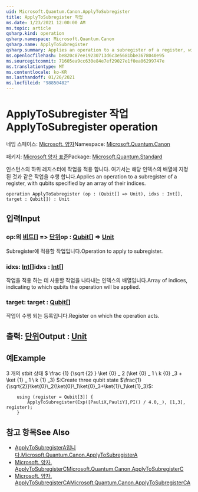 ```yaml
---
uid: Microsoft.Quantum.Canon.ApplyToSubregister
title: ApplyToSubregister 작업
ms.date: 1/23/2021 12:00:00 AM
ms.topic: article
qsharp.kind: operation
qsharp.namespace: Microsoft.Quantum.Canon
qsharp.name: ApplyToSubregister
qsharp.summary: Applies an operation to a subregister of a register, with qubits specified by an array of their indices.
ms.openlocfilehash: be820c87ee19230713d6c3e5681bbe3678040e95
ms.sourcegitcommit: 71605ea9cc630e84e7ef29027e1f0ea06299747e
ms.translationtype: MT
ms.contentlocale: ko-KR
ms.lasthandoff: 01/26/2021
ms.locfileid: "98850482"
---
```

# <a name="applytosubregister-operation"></a><span data-ttu-id="97201-102">ApplyToSubregister 작업</span><span class="sxs-lookup"><span data-stu-id="97201-102">ApplyToSubregister operation</span></span>

<span data-ttu-id="97201-103">네임 스페이스: [Microsoft. 양자](xref:Microsoft.Quantum.Canon)</span><span class="sxs-lookup"><span data-stu-id="97201-103">Namespace: [Microsoft.Quantum.Canon](xref:Microsoft.Quantum.Canon)</span></span>

<span data-ttu-id="97201-104">패키지: [Microsoft 양자 표준](https://nuget.org/packages/Microsoft.Quantum.Standard)</span><span class="sxs-lookup"><span data-stu-id="97201-104">Package: [Microsoft.Quantum.Standard](https://nuget.org/packages/Microsoft.Quantum.Standard)</span></span>


<span data-ttu-id="97201-105">인스턴스의 하위 레지스터에 작업을 적용 합니다. 여기서는 해당 인덱스의 배열에 지정 된 것과 같은 작업을 수행 합니다.</span><span class="sxs-lookup"><span data-stu-id="97201-105">Applies an operation to a subregister of a register, with qubits specified by an array of their indices.</span></span>

```qsharp
operation ApplyToSubregister (op : (Qubit[] => Unit), idxs : Int[], target : Qubit[]) : Unit
```


## <a name="input"></a><span data-ttu-id="97201-106">입력</span><span class="sxs-lookup"><span data-stu-id="97201-106">Input</span></span>

### <a name="op--qubit--unit"></a><span data-ttu-id="97201-107">op:의 [비트](xref:microsoft.quantum.lang-ref.qubit)[] => [단위](xref:microsoft.quantum.lang-ref.unit)</span><span class="sxs-lookup"><span data-stu-id="97201-107">op : [Qubit](xref:microsoft.quantum.lang-ref.qubit)[] => [Unit](xref:microsoft.quantum.lang-ref.unit)</span></span> 

<span data-ttu-id="97201-108">Subregister에 적용할 작업입니다.</span><span class="sxs-lookup"><span data-stu-id="97201-108">Operation to apply to subregister.</span></span>


### <a name="idxs--int"></a><span data-ttu-id="97201-109">idxs: [Int](xref:microsoft.quantum.lang-ref.int)[]</span><span class="sxs-lookup"><span data-stu-id="97201-109">idxs : [Int](xref:microsoft.quantum.lang-ref.int)[]</span></span>

<span data-ttu-id="97201-110">작업을 적용 하는 데 사용할 작업을 나타내는 인덱스의 배열입니다.</span><span class="sxs-lookup"><span data-stu-id="97201-110">Array of indices, indicating to which qubits the operation will be applied.</span></span>


### <a name="target--qubit"></a><span data-ttu-id="97201-111">target: [](xref:microsoft.quantum.lang-ref.qubit)</span><span class="sxs-lookup"><span data-stu-id="97201-111">target : [Qubit](xref:microsoft.quantum.lang-ref.qubit)[]</span></span>

<span data-ttu-id="97201-112">작업이 수행 되는 등록입니다.</span><span class="sxs-lookup"><span data-stu-id="97201-112">Register on which the operation acts.</span></span>



## <a name="output--unit"></a><span data-ttu-id="97201-113">출력: [단위](xref:microsoft.quantum.lang-ref.unit)</span><span class="sxs-lookup"><span data-stu-id="97201-113">Output : [Unit](xref:microsoft.quantum.lang-ref.unit)</span></span>



## <a name="example"></a><span data-ttu-id="97201-114">예</span><span class="sxs-lookup"><span data-stu-id="97201-114">Example</span></span>

<span data-ttu-id="97201-115">3 개의 stbit 상태 $ \frac {1} {\sqrt {2} } \ket {0} \_ 2 (\ket {0} \_ 1 \ k {0} _3 + \ket {1} \_ 1 \ k {1} _3) $:</span><span class="sxs-lookup"><span data-stu-id="97201-115">Create three qubit state $\frac{1}{\sqrt{2}}\ket{0}\_2(\ket{0}\_1\ket{0}_3+\ket{1}\_1\ket{1}_3)$:</span></span>

```qsharp
    using (register = Qubit[3]) {
        ApplyToSubregister(Exp([PauliX,PauliY],PI() / 4.0,_), [1,3], register);
    }
```

## <a name="see-also"></a><span data-ttu-id="97201-116">참고 항목</span><span class="sxs-lookup"><span data-stu-id="97201-116">See Also</span></span>

- [<span data-ttu-id="97201-117">ApplyToSubregisterA입니다.</span><span class="sxs-lookup"><span data-stu-id="97201-117">Microsoft.Quantum.Canon.ApplyToSubregisterA</span></span>](xref:Microsoft.Quantum.Canon.ApplyToSubregisterA)
- [<span data-ttu-id="97201-118">Microsoft. 양자. ApplyToSubregisterC</span><span class="sxs-lookup"><span data-stu-id="97201-118">Microsoft.Quantum.Canon.ApplyToSubregisterC</span></span>](xref:Microsoft.Quantum.Canon.ApplyToSubregisterC)
- [<span data-ttu-id="97201-119">Microsoft. 양자. ApplyToSubregisterCA</span><span class="sxs-lookup"><span data-stu-id="97201-119">Microsoft.Quantum.Canon.ApplyToSubregisterCA</span></span>](xref:Microsoft.Quantum.Canon.ApplyToSubregisterCA)